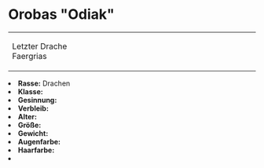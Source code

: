 # Orobas "Odiak"

<primary-label ref="npc"/>

<secondary-label ref="faergria"/>

<table>
<tr><td>
<p>
Letzter Drache Faergrias
</p>

</td><td width="300">
<!-- Edit here -->
<img src="orobas.png" alt="" />
</td></tr>
</table>

<procedure title="Allgemeine Informationen">
<list columns="2">
<li><b>Rasse:</b> Drachen</li>
<li><b>Klasse:</b> </li>
<li><b>Gesinnung:</b> </li>
<li><b>Verbleib:</b> </li>
</list>
</procedure>

<procedure title="Aussehen">
<list columns="3">
<li><b>Alter:</b> </li>
<li><b>Größe:</b> </li>
<li><b>Gewicht:</b> </li>
<li><b>Augenfarbe:</b> </li>
<li><b>Haarfarbe:</b> </li>
</list>
</procedure>

<procedure title="Beziehungen">
<list columns="2">
<li></li>
</list>
</procedure>

<!--
## Notizen

- **Ziele:** 
- **Geheimnisse:** 
-->